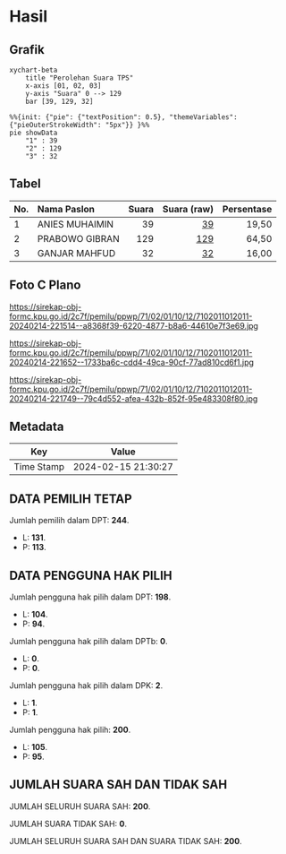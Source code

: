 # Hasil

## Grafik

```mermaid
xychart-beta
    title "Perolehan Suara TPS"
    x-axis [01, 02, 03]
    y-axis "Suara" 0 --> 129
    bar [39, 129, 32]
```

```mermaid
%%{init: {"pie": {"textPosition": 0.5}, "themeVariables": {"pieOuterStrokeWidth": "5px"}} }%%
pie showData
    "1" : 39
    "2" : 129
    "3" : 32
```

## Tabel

| No. | Nama Paslon    | Suara | Suara (raw) | Persentase |
|:--- |:-------------- | -----:| -----------:| ----------:|
| 1   | ANIES MUHAIMIN | 39    | [39][p-1]   | 19,50      |
| 2   | PRABOWO GIBRAN | 129   | [129][p-2]  | 64,50      |
| 3   | GANJAR MAHFUD  | 32    | [32][p-3]   | 16,00      |


[p-1]: https://github.com/gigit-pemilu/pemilu-2024-71-sulawesi-utara/blob/main/pilpres/hitung-suara/sub/71-sulawesi-utara/sub/02-minahasa/sub/01-tondano-barat/sub/1012-wawalintouan/sub/011-tps/sub/paslon-1.txt
[p-2]: https://github.com/gigit-pemilu/pemilu-2024-71-sulawesi-utara/blob/main/pilpres/hitung-suara/sub/71-sulawesi-utara/sub/02-minahasa/sub/01-tondano-barat/sub/1012-wawalintouan/sub/011-tps/sub/paslon-2.txt
[p-3]: https://github.com/gigit-pemilu/pemilu-2024-71-sulawesi-utara/blob/main/pilpres/hitung-suara/sub/71-sulawesi-utara/sub/02-minahasa/sub/01-tondano-barat/sub/1012-wawalintouan/sub/011-tps/sub/paslon-3.txt

## Foto C Plano

https://sirekap-obj-formc.kpu.go.id/2c7f/pemilu/ppwp/71/02/01/10/12/7102011012011-20240214-221514--a8368f39-6220-4877-b8a6-44610e7f3e69.jpg

https://sirekap-obj-formc.kpu.go.id/2c7f/pemilu/ppwp/71/02/01/10/12/7102011012011-20240214-221652--1733ba6c-cdd4-49ca-90cf-77ad810cd6f1.jpg

https://sirekap-obj-formc.kpu.go.id/2c7f/pemilu/ppwp/71/02/01/10/12/7102011012011-20240214-221749--79c4d552-afea-432b-852f-95e483308f80.jpg


## Metadata

| Key        | Value               |
| ---------- | ------------------- |
| Time Stamp | 2024-02-15 21:30:27 |


## DATA PEMILIH TETAP

Jumlah pemilih dalam DPT: **244**.
 * L: **131**.
 * P: **113**.

## DATA PENGGUNA HAK PILIH

Jumlah pengguna hak pilih dalam DPT: **198**.
 * L: **104**.
 * P: **94**.

Jumlah pengguna hak pilih dalam DPTb: **0**.
 * L: **0**.
 * P: **0**.

Jumlah pengguna hak pilih dalam DPK: **2**.
 * L: **1**.
 * P: **1**.

Jumlah pengguna hak pilih: **200**.
 * L: **105**.
 * P: **95**.

## JUMLAH SUARA SAH DAN TIDAK SAH

JUMLAH SELURUH SUARA SAH: **200**.

JUMLAH SUARA TIDAK SAH: **0**.

JUMLAH SELURUH SUARA SAH DAN SUARA TIDAK SAH: **200**.


